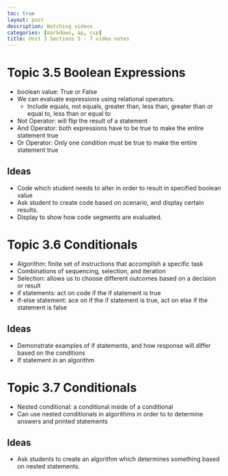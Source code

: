 ```yaml
---
toc: true
layout: post
description: Watching videos
categories: [markdown, ap, csp]
title: Unit 3 Sections 5 - 7 video notes
---
```


# Topic 3.5 Boolean Expressions
- boolean value: True or False
- We can evaluate expressions using relational operators.
    - Include equals, not equals, greater than, less than, greater than or equal to, less than or equal to
- Not Operator: will flip the result of a statement
- And Operator: both expressions have to be true to make the entire statement true
- Or Operator: Only one condition must be true to make the entire statement true

## Ideas
- Code which student needs to alter in order to result in specified boolean value
- Ask student to create code based on scenario, and display certain results.
- Display to show how code segments are evaluated.

# Topic 3.6 Conditionals
- Algorithm: finite set of instructions that accomplish a specific task
- Combinations of sequencing, selection, and iteration
- Selection: allows us to choose different outcomes based on a decision or result
- if statements: act on code if the if statement is true
- if-else statement: ace on if the if statement is true, act on else if the statement is false

## Ideas
- Demonstrate examples of if statements, and how response will differ based on the conditions
- If statement in an algorithm

# Topic 3.7 Conditionals
- Nested conditional: a conditional inside of a conditional
- Can use nested conditionals in algorithms in order to to determine answers and printed statements

## Ideas
- Ask students to create an algorithm which determines something based on nested statements.